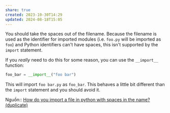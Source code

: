 ```yaml
---
share: true
created: 2023-10-30T14:29
updated: 2024-08-18T15:05
---
```


You should take the spaces out of the filename. Because the filename is used as the identifier for imported modules (i.e. `foo.py` will be imported as `foo`) and Python identifiers can't have spaces, this isn't supported by the `import` statement.

If you _really_ need to do this for some reason, you can use the `__import__` function:

```python
foo_bar = __import__("foo bar")
```

This will import `foo bar.py` as `foo_bar`. This behaves a little bit different than the `import` statement and you should avoid it.

Nguồn:: [How do you import a file in python with spaces in the name? (duplicate)](https://stackoverflow.com/a/9123555/3416774)